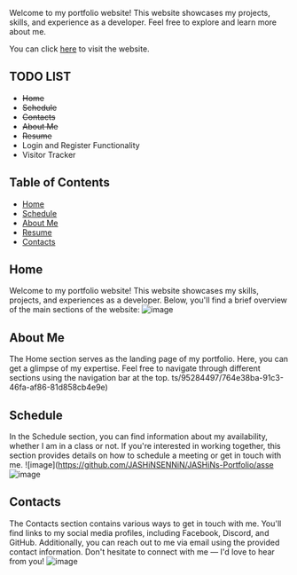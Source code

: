 Welcome to my portfolio website! This website showcases my projects, skills, and experience as a developer. Feel free to explore and learn more about me.

You can click [here](https://jashins-portfolio.netlify.app) to visit the website.

## TODO LIST
-  ~~Home~~
-  ~~Schedule~~
-  ~~Contacts~~
-  ~~About Me~~
-  ~~Resume~~
-  Login and Register Functionality
-  Visitor Tracker

## Table of Contents

- [Home](#home)
- [Schedule](#schedule)
- [About Me](#about-me)
- [Resume](#resume)
- [Contacts](#contacts)

## Home
Welcome to my portfolio website! This website showcases my skills, projects, and experiences as a developer. Below, you'll find a brief overview of the main sections of the website:
![image](https://github.com/JASHiNSENNiN/JASHiNs-Portfolio/assets/95284497/6cc0f75e-a626-41a4-aa47-b843e95bd104)

## About Me
The Home section serves as the landing page of my portfolio. Here, you can get a glimpse of my expertise. Feel free to navigate through different sections using the navigation bar at the top.
ts/95284497/764e38ba-91c3-46fa-af86-81d858cb4e9e)

## Schedule
In the Schedule section, you can find information about my availability, whether I am in a class or not. If you're interested in working together, this section provides details on how to schedule a meeting or get in touch with me.
![image](https://github.com/JASHiNSENNiN/JASHiNs-Portfolio/asse
![image](https://github.com/JASHiNSENNiN/JASHiNs-Portfolio/assets/95284497/89f6079e-a38e-495c-b8d8-f1337a7144d4)


## Contacts
The Contacts section contains various ways to get in touch with me. You'll find links to my social media profiles, including Facebook, Discord, and GitHub. Additionally, you can reach out to me via email using the provided contact information. Don't hesitate to connect with me — I'd love to hear from you!
![image](https://github.com/JASHiNSENNiN/JASHiNs-Portfolio/assets/95284497/70283b4d-597e-44f4-aef2-946c3af969b4)










